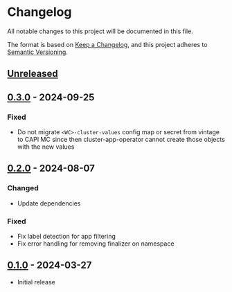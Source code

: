 # Changelog

All notable changes to this project will be documented in this file.

The format is based on [Keep a Changelog](https://keepachangelog.com/en/1.0.0/),
and this project adheres to [Semantic Versioning](https://semver.org/spec/v2.0.0.html).

## [Unreleased]

## [0.3.0] - 2024-09-25

### Fixed

- Do not migrate `<WC>-cluster-values` config map or secret from vintage to CAPI MC since then cluster-app-operator cannot create those objects with the new values

## [0.2.0] - 2024-08-07

### Changed

- Update dependencies

### Fixed

- Fix label detection for app filtering
- Fix error handling for removing finalizer on namespace

## [0.1.0] - 2024-03-27

- Initial release

[Unreleased]: https://github.com/giantswarm/app-migration-cli/compare/v0.3.0...HEAD
[0.3.0]: https://github.com/giantswarm/app-migration-cli/compare/v0.2.0...v0.3.0
[0.2.0]: https://github.com/giantswarm/app-migration-cli/compare/v0.1.0...v0.2.0
[0.1.0]: https://github.com/giantswarm/app-migration-cli/releases/tag/v0.1.0
